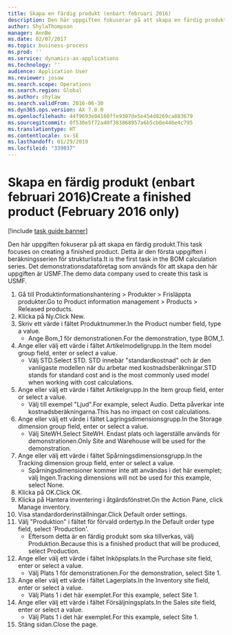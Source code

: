 ```yaml
---
title: Skapa en färdig produkt (enbart februari 2016)
description: Den här uppgiften fokuserar på att skapa en färdig produkt.
author: ShylaThompson
manager: AnnBe
ms.date: 02/07/2017
ms.topic: business-process
ms.prod: ''
ms.service: dynamics-ax-applications
ms.technology: ''
audience: Application User
ms.reviewer: josaw
ms.search.scope: Operations
ms.search.region: Global
ms.author: shylaw
ms.search.validFrom: 2016-06-30
ms.dyn365.ops.version: AX 7.0.0
ms.openlocfilehash: 44f9693e04160ffe9307de5e454d8269ca883679
ms.sourcegitcommit: 0f530e5f72a40f383868957a6b5cb0e446e4c795
ms.translationtype: HT
ms.contentlocale: sv-SE
ms.lasthandoff: 01/29/2019
ms.locfileid: "339037"
---
```

# <a name="create-a-finished-product-february-2016-only"></a><span data-ttu-id="5888e-103">Skapa en färdig produkt (enbart februari 2016)</span><span class="sxs-lookup"><span data-stu-id="5888e-103">Create a finished product (February 2016 only)</span></span>

[!include [task guide banner](../../includes/task-guide-banner.md)]

<span data-ttu-id="5888e-104">Den här uppgiften fokuserar på att skapa en färdig produkt.</span><span class="sxs-lookup"><span data-stu-id="5888e-104">This task focuses on creating a finished product.</span></span> <span data-ttu-id="5888e-105">Detta är den första uppgiften i beräkningsserien för strukturlista.</span><span class="sxs-lookup"><span data-stu-id="5888e-105">It is the first task in the BOM calculation series.</span></span> <span data-ttu-id="5888e-106">Det demonstrationsdataföretag som används för att skapa den här uppgiften är USMF.</span><span class="sxs-lookup"><span data-stu-id="5888e-106">The demo data company used to create this task is USMF.</span></span>

1. <span data-ttu-id="5888e-107">Gå till Produktinformationshantering > Produkter > Frisläppta produkter.</span><span class="sxs-lookup"><span data-stu-id="5888e-107">Go to Product information management > Products > Released products.</span></span>
2. <span data-ttu-id="5888e-108">Klicka på Ny.</span><span class="sxs-lookup"><span data-stu-id="5888e-108">Click New.</span></span>
3. <span data-ttu-id="5888e-109">Skriv ett värde i fältet Produktnummer.</span><span class="sxs-lookup"><span data-stu-id="5888e-109">In the Product number field, type a value.</span></span>
    * <span data-ttu-id="5888e-110">Ange Bom_1 för demonstrationen.</span><span class="sxs-lookup"><span data-stu-id="5888e-110">For the demonstration, type BOM_1.</span></span>  
4. <span data-ttu-id="5888e-111">Ange eller välj ett värde i fältet Artikelmodellgrupp.</span><span class="sxs-lookup"><span data-stu-id="5888e-111">In the Item model group field, enter or select a value.</span></span>
    * <span data-ttu-id="5888e-112">Välj STD.</span><span class="sxs-lookup"><span data-stu-id="5888e-112">Select STD.</span></span> <span data-ttu-id="5888e-113">STD innebär "standardkostnad" och är den vanligaste modellen när du arbetar med kostnadsberäkningar.</span><span class="sxs-lookup"><span data-stu-id="5888e-113">STD stands for standard cost and is the most commonly used model when working with cost calculations.</span></span>  
5. <span data-ttu-id="5888e-114">Ange eller välj ett värde i fältet Artikelgrupp.</span><span class="sxs-lookup"><span data-stu-id="5888e-114">In the Item group field, enter or select a value.</span></span>
    * <span data-ttu-id="5888e-115">Välj till exempel "Ljud".</span><span class="sxs-lookup"><span data-stu-id="5888e-115">For example, select Audio.</span></span> <span data-ttu-id="5888e-116">Detta påverkar inte kostnadsberäkningarna.</span><span class="sxs-lookup"><span data-stu-id="5888e-116">This has no impact on cost calculations.</span></span>  
6. <span data-ttu-id="5888e-117">Ange eller välj ett värde i fältet Lagringsdimensionsgrupp.</span><span class="sxs-lookup"><span data-stu-id="5888e-117">In the Storage dimension group field, enter or select a value.</span></span>
    * <span data-ttu-id="5888e-118">Välj SiteWH.</span><span class="sxs-lookup"><span data-stu-id="5888e-118">Select SiteWH.</span></span> <span data-ttu-id="5888e-119">Endast plats och lagerställe används för demonstrationen.</span><span class="sxs-lookup"><span data-stu-id="5888e-119">Only Site and Warehouse will be used for the demonstration.</span></span>  
7. <span data-ttu-id="5888e-120">Ange eller välj ett värde i fältet Spårningsdimensionsgrupp.</span><span class="sxs-lookup"><span data-stu-id="5888e-120">In the Tracking dimension group field, enter or select a value.</span></span>
    * <span data-ttu-id="5888e-121">Spårningsdimensioner kommer inte att användas i det här exemplet; välj Ingen.</span><span class="sxs-lookup"><span data-stu-id="5888e-121">Tracking dimensions will not be used for this example, select None.</span></span>  
8. <span data-ttu-id="5888e-122">Klicka på OK.</span><span class="sxs-lookup"><span data-stu-id="5888e-122">Click OK.</span></span>
9. <span data-ttu-id="5888e-123">Klicka på Hantera inventering i åtgärdsfönstret.</span><span class="sxs-lookup"><span data-stu-id="5888e-123">On the Action Pane, click Manage inventory.</span></span>
10. <span data-ttu-id="5888e-124">Visa standardorderinställningar.</span><span class="sxs-lookup"><span data-stu-id="5888e-124">Click Default order settings.</span></span>
11. <span data-ttu-id="5888e-125">Välj "Produktion" i fältet för förvald ordertyp.</span><span class="sxs-lookup"><span data-stu-id="5888e-125">In the Default order type field, select 'Production'.</span></span>
    * <span data-ttu-id="5888e-126">Eftersom detta är en färdig produkt som ska tillverkas, välj Produktion.</span><span class="sxs-lookup"><span data-stu-id="5888e-126">Because this is a finished product that will be produced, select Production.</span></span>  
12. <span data-ttu-id="5888e-127">Ange eller välj ett värde i fältet Inköpsplats.</span><span class="sxs-lookup"><span data-stu-id="5888e-127">In the Purchase site field, enter or select a value.</span></span>
    * <span data-ttu-id="5888e-128">Välj Plats 1 för demonstrationen.</span><span class="sxs-lookup"><span data-stu-id="5888e-128">For the demonstration, select Site 1.</span></span>  
13. <span data-ttu-id="5888e-129">Ange eller välj ett värde i fältet Lagerplats.</span><span class="sxs-lookup"><span data-stu-id="5888e-129">In the Inventory site field, enter or select a value.</span></span>
    * <span data-ttu-id="5888e-130">Välj Plats 1 i det här exemplet.</span><span class="sxs-lookup"><span data-stu-id="5888e-130">For this example, select Site 1.</span></span>  
14. <span data-ttu-id="5888e-131">Ange eller välj ett värde i fältet Försäljningsplats.</span><span class="sxs-lookup"><span data-stu-id="5888e-131">In the Sales site field, enter or select a value.</span></span>
    * <span data-ttu-id="5888e-132">Välj Plats 1 i det här exemplet.</span><span class="sxs-lookup"><span data-stu-id="5888e-132">For this example, select Site 1.</span></span>  
15. <span data-ttu-id="5888e-133">Stäng sidan.</span><span class="sxs-lookup"><span data-stu-id="5888e-133">Close the page.</span></span>

